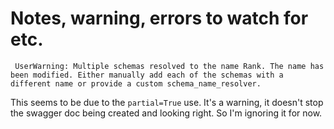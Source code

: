 # Notes, warning, errors to watch for etc.

```
 UserWarning: Multiple schemas resolved to the name Rank. The name has been modified. Either manually add each of the schemas with a different name or provide a custom schema_name_resolver.
 ```

 This seems to be due to the `partial=True` use.
 It's a warning, it doesn't stop the swagger doc being created and looking right.
 So I'm ignoring it for now.

 